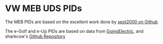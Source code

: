 # VW MEB UDS PIDs

The MEB PIDs are based on the excellent work done by [spot2000 on Github](https://github.com/spot2000/Volkswagen-MEB-EV-CAN-parameters)

The e-Golf and e-Up PIDs are based on data from [GoingElectric](https://www.goingelectric.de/wiki/Liste-der-OBD2-Codes/), and sharkcow's [Github Repository](https://github.com/sharkcow/VW-e-UP-OBD-CAN-logs)